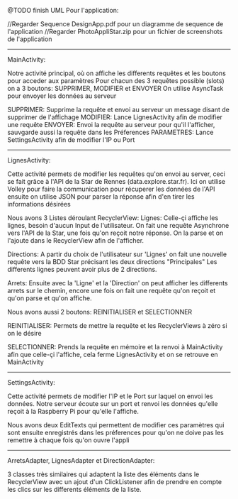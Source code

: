 @TODO finish UML
Pour l'application:

//Regarder Sequence DesignApp.pdf pour un diagramme de sequence de l'application
//Regarder PhotoAppliStar.zip pour un fichier de screenshots de l'application

*****************************************************************************************************************************
MainActivity: 

Notre activité principal, où on affiche les differents requêtes et les boutons pour acceder aux paramètres
Pour chacun des 3 requêtes possible (slots) on a 3 boutons: SUPPRIMER, MODIFIER et ENVOYER
On utilise AsyncTask pour envoyer les données au serveur

SUPPRIMER: Supprime la requête et envoi au serveur un message disant de supprimer de l'affichage
MODIFIER: Lance LignesActivity afin de modifier une requête
ENVOYER: Envoi la requête au serveur pour qu'il l'afficher, sauvgarde aussi la requête dans les Préferences
PARAMETRES: Lance SettingsActivity afin de modifier l'IP ou Port

*****************************************************************************************************************************
LignesActivity: 

Cette activité permets de modifier les requêtes qu'on envoi au server, ceci se fait
grâce à l'API de la Star de Rennes (data.explore.star.fr).
Ici on utilise Volley pour faire la communication pour récuperer les données de l'API 
ensuite on utilise JSON pour parser la réponse afin d'en tirer les informations désirées

Nous avons 3 Listes déroulant RecyclerView:
Lignes: Celle-çi affiche les lignes, besoin d'aucun Input de l'utilisateur. On fait une requête Asynchrone vers
l'API de la Star, une fois qu'on reçoit notre réponse. On la parse et on l'ajoute dans le RecyclerView afin
de l'afficher.

Directions: A partir du choix de l'utilisateur sur 'Lignes' on fait une nouvelle requête vers la BDD Star
précisant les deux directions "Principales" Les differents lignes peuvent avoir plus de 2 directions.

Arrets: Ensuite avec la 'Ligne' et la 'Direction' on peut afficher les differents arrets sur le chemin,
encore une fois on fait une requête qu'on reçoit et qu'on parse et qu'on affiche.

Nous avons aussi 2 boutons: REINITIALISER et SELECTIONNER

REINITIALISER: Permets de mettre la requête et les RecyclerViews à zéro si on le désire

SELECTIONNER: Prends la requête en mémoire et la renvoi à MainActivity afin que celle-çi l'affiche,
cela ferme LignesActivity et on se retrouve en MainActivity

*****************************************************************************************************************************
SettingsActivity:

Cette activité permets de modifier l'IP et le Port sur laquel on envoi les données. Notre serveur écoute sur un port et renvoi les données
qu'elle reçoit à la Raspberry Pi pour qu'elle l'affiche.

Nous avons deux EditTexts qui permettent de modifier ces paramètres qui sont ensuite enregistrés dans les préferences pour qu'on ne doive pas
les remettre à chaque fois qu'on ouvre l'appli

*****************************************************************************************************************************
ArretsAdapter, LignesAdapter et DirectionAdapter:

3 classes très similaires qui adaptent la liste des éléments dans le RecyclerView avec un ajout d'un ClickListener
afin de prendre en compte les clics sur les differents éléments de la liste.
